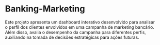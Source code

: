 # Banking-Marketing
Este projeto apresenta um dashboard interativo desenvolvido para analisar o perfil dos clientes envolvidos em uma campanha de marketing bancário. Além disso, avalia o desempenho da campanha para diferentes perfis, auxiliando na tomada de decisões estratégicas para ações futuras.

